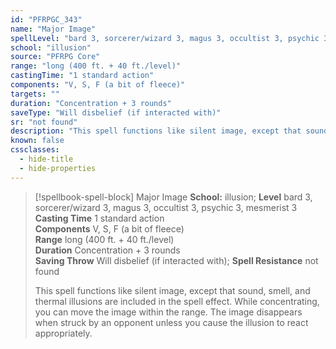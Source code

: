 ```yaml
---
id: "PFRPGC_343"
name: "Major Image"
spellLevel: "bard 3, sorcerer/wizard 3, magus 3, occultist 3, psychic 3, mesmerist 3"
school: "illusion"
source: "PFRPG Core"
range: "long (400 ft. + 40 ft./level)"
castingTime: "1 standard action"
components: "V, S, F (a bit of fleece)"
targets: ""
duration: "Concentration + 3 rounds"
saveType: "Will disbelief (if interacted with)"
sr: "not found"
description: "This spell functions like silent image, except that sound, smell, and thermal illusions are included in the spell effect. While concentrating, you can move the image within the range.  The image disappears when struck by an opponent unless you cause the illusion to react appropriately."
known: false
cssclasses:
  - hide-title
  - hide-properties
---
```


> [!spellbook-spell-block] Major Image
> **School:** illusion; **Level** bard 3, sorcerer/wizard 3, magus 3, occultist 3, psychic 3, mesmerist 3
> **Casting Time** 1 standard action  
> **Components** V, S, F (a bit of fleece)  
> **Range** long (400 ft. + 40 ft./level)  
> **Duration** Concentration + 3 rounds  
> **Saving Throw** Will disbelief (if interacted with); **Spell Resistance** not found
> 
> This spell functions like silent image, except that sound, smell, and thermal illusions are included in the spell effect. While concentrating, you can move the image within the range.  The image disappears when struck by an opponent unless you cause the illusion to react appropriately.